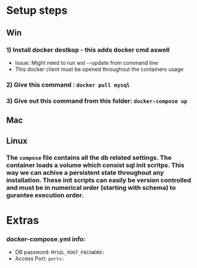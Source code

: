# Setup steps

## Win
### 1) Install docker destkop - this adds docker cmd aswell
- Issue: Might need to run wsl --update from command line
- This docker client must be opened throughout the containers usage

### 2) Give this command : `docker pull mysql`


### 3) Give out this command from this folder: `docker-compose up`

## Mac
## Linux


### The `compose` file contains all the db related settings. The container loads a volume which consist sql init scritps. This way we can achive a persistent state throughout any installation. These init scripts can easily be version controlled and must be in numerical order (starting with schema) to gurantee execution order.

# Extras


### docker-compose.yml info:
- DB password: `MYSQL_ROOT_PASSWORD:`
- Access Port: `ports:`

